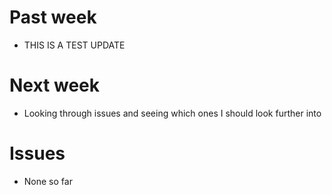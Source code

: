 # Past week

- THIS IS A TEST UPDATE

# Next week

- Looking through issues and seeing which ones I should look further into


# Issues

- None so far